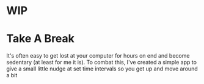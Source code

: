 # WIP

# Take A Break

It's often easy to get lost at your computer for hours on end and become sedentary (at least for me it is). To combat this, I've created a simple app to give
a small little nudge at set time intervals so you get up and move around a bit
